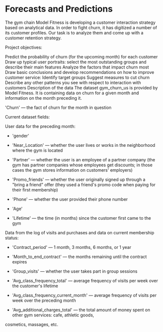 # Forecasts and Predictions
The gym chain Model Fitness is developing a customer interaction strategy based on analytical data. In order to fight churn, it has digitized a number of its customer profiles. Our task is to analyze them and come up with a customer retention strategy.

Project objectives:

Predict the probability of churn (for the upcoming month) for each customer
Draw up typical user portraits: select the most outstanding groups and describe their main features
Analyze the factors that impact churn most
Draw basic conclusions and develop recommendations on how to improve customer service:
Identify target groups
Suggest measures to cut churn
Describe any other patterns you see with respect to interaction with customers
Description of the data
The dataset gym_churn_us is provided by Model Fitness. It is containing data on churn for a given month and information on the month preceding it.

'Churn' — the fact of churn for the month in question

Current dataset fields:

User data for the preceding month:

- 'gender'

- 'Near_Location' — whether the user lives or works in the neighborhood where the gym is located

- 'Partner' — whether the user is an employee of a partner company (the gym has partner companies whose employees get discounts; in those cases the gym stores information on customers' employers)

- 'Promo_friends' — whether the user originally signed up through a "bring a friend" offer (they used a friend's promo code when paying for their first membership)

- 'Phone' — whether the user provided their phone number

- 'Age'

- 'Lifetime' — the time (in months) since the customer first came to the gym

Data from the log of visits and purchases and data on current membership status:

- 'Contract_period' — 1 month, 3 months, 6 months, or 1 year

- 'Month_to_end_contract' — the months remaining until the contract expires

- 'Group_visits' — whether the user takes part in group sessions

- 'Avg_class_frequency_total' — average frequency of visits per week over the customer's lifetime

- 'Avg_class_frequency_current_month' — average frequency of visits per week over the preceding month

- 'Avg_additional_charges_total' — the total amount of money spent on other gym services: cafe, athletic goods,

cosmetics, massages, etc.
